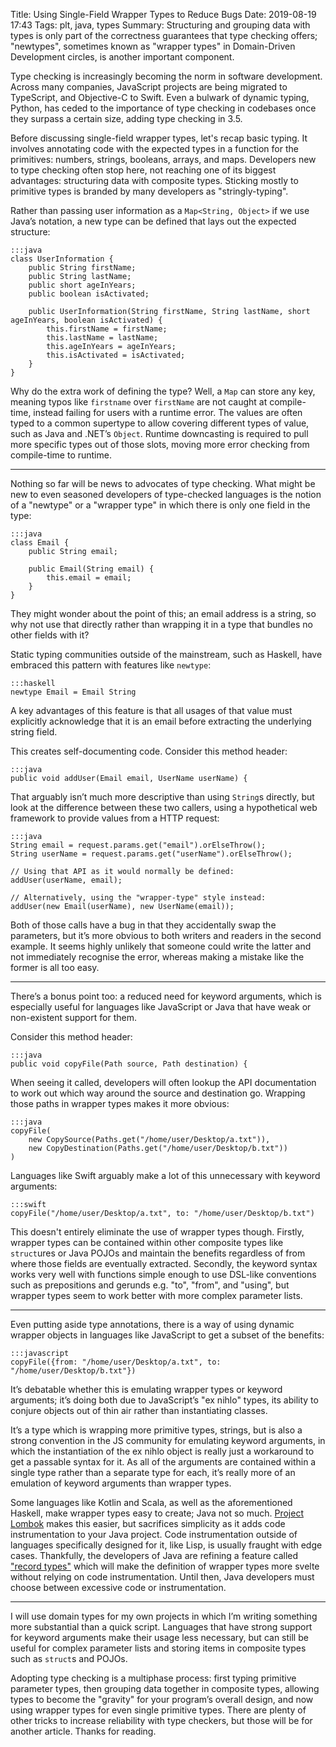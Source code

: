 Title: Using Single-Field Wrapper Types to Reduce Bugs
Date: 2019-08-19 17:43
Tags: plt, java, types
Summary: Structuring and grouping data with types is only part of the correctness guarantees that type checking offers; "newtypes", sometimes known as "wrapper types" in Domain-Driven Development circles, is another important component.

Type checking is increasingly becoming the norm in software development.
Across many companies, JavaScript projects are being migrated to TypeScript, and
Objective-C to Swift. Even a bulwark of dynamic typing, Python, has ceded to the
importance of type checking in codebases once they surpass a certain size,
adding type checking in 3.5.

Before discussing single-field wrapper types, let's recap basic typing. It
involves annotating code with the expected types in a function for the
primitives: numbers, strings, booleans, arrays, and maps. Developers new to type
checking often stop here, not reaching one of its biggest advantages:
structuring data with composite types. Sticking mostly to primitive types is
branded by many developers as "stringly-typing".

Rather than passing user information as a `Map<String, Object>` if we use Java’s
notation, a new type can be defined that lays out the expected structure:

	:::java
	class UserInformation {
		public String firstName;
		public String lastName;
		public short ageInYears;
		public boolean isActivated;

		public UserInformation(String firstName, String lastName, short ageInYears, boolean isActivated) {
			this.firstName = firstName;
			this.lastName = lastName;
			this.ageInYears = ageInYears;
			this.isActivated = isActivated;
		}
	}

Why do the extra work of defining the type? Well, a `Map` can store any key,
meaning typos like `firstname` over `firstName` are not caught at compile-time,
instead failing for users with a runtime error. The values are often typed to a
common supertype to allow covering different types of value, such as Java and
.NET’s `Object`. Runtime downcasting is required to pull more specific types out
of those slots, moving more error checking from compile-time to runtime.

---

Nothing so far will be news to advocates of type checking. What might be new to
even seasoned developers of type-checked languages is the notion of a "newtype"
or a "wrapper type" in which there is only one field in the type:

	:::java
	class Email {
		public String email;

		public Email(String email) {
			this.email = email;
		}
	}

They might wonder about the point of this; an email address is a string, so why
not use that directly rather than wrapping it in a type that bundles no other
fields with it?

Static typing communities outside of the mainstream, such as Haskell, have
embraced this pattern with features like `newtype`:

	:::haskell
	newtype Email = Email String

A key advantages of this feature is that all usages of that value must
explicitly acknowledge that it is an email before extracting the underlying
string field.

This creates self-documenting code. Consider this method header:

	:::java
	public void addUser(Email email, UserName userName) {

That arguably isn’t much more descriptive than using `String`s directly, but
look at the difference between these two callers, using a hypothetical web
framework to provide values from a HTTP request:

	:::java
	String email = request.params.get("email").orElseThrow();
	String userName = request.params.get("userName").orElseThrow();

	// Using that API as it would normally be defined:
	addUser(userName, email);

	// Alternatively, using the "wrapper-type" style instead:
	addUser(new Email(userName), new UserName(email));

Both of those calls have a bug in that they accidentally swap the parameters,
but it’s more obvious to both writers and readers in the second example. It
seems highly unlikely that someone could write the latter and not immediately
recognise the error, whereas making a mistake like the former is all too easy.

---

There’s a bonus point too: a reduced need for keyword arguments, which is
especially useful for languages like JavaScript or Java that have weak or
non-existent support for them.

Consider this method header:

	:::java
	public void copyFile(Path source, Path destination) {

When seeing it called, developers will often lookup the API documentation to
work out which way around the source and destination go. Wrapping those paths in
wrapper types makes it more obvious:

	:::java
	copyFile(
	    new CopySource(Paths.get("/home/user/Desktop/a.txt")),
	    new CopyDestination(Paths.get("/home/user/Desktop/b.txt"))
	)

Languages like Swift arguably make a lot of this unnecessary with keyword
arguments:

	:::swift
	copyFile("/home/user/Desktop/a.txt", to: "/home/user/Desktop/b.txt")

This doesn't entirely eliminate the use of wrapper types though. Firstly,
wrapper types can be contained within other composite types like `struct`ures or
Java POJOs and maintain the benefits regardless of from where those fields are
eventually extracted. Secondly, the keyword syntax works very well with
functions simple enough to use DSL-like conventions such as prepositions and
gerunds e.g. "to", "from", and "using", but wrapper types seem to work better
with more complex parameter lists.

---

Even putting aside type annotations, there is a way of using dynamic wrapper
objects in languages like JavaScript to get a subset of the benefits:

	:::javascript
	copyFile({from: "/home/user/Desktop/a.txt", to: "/home/user/Desktop/b.txt"})

It’s debatable whether this is emulating wrapper types or keyword arguments;
it’s doing both due to JavaScript’s "ex nihlo" types, its ability to conjure
objects out of thin air rather than instantiating classes.

It’s a type which is wrapping more primitive types, strings, but is also a
strong convention in the JS community for emulating keyword arguments, in which
the instantiation of the ex nihlo object is really just a workaround to get a
passable syntax for it. As all of the arguments are contained within a single
type rather than a separate type for each, it’s really more of an emulation of
keyword arguments than wrapper types.

Some languages like Kotlin and Scala, as well as the aforementioned Haskell,
make wrapper types easy to create; Java not so much. [Project
Lombok](https://projectlombok.org) makes this easier, but sacrifices simplicity
as it adds code instrumentation to your Java project. Code instrumentation
outside of languages specifically designed for it, like Lisp, is usually fraught
with edge cases. Thankfully, the developers of Java are refining a feature
called ["record types"](https://openjdk.java.net/jeps/8222777) which will make
the definition of wrapper types more svelte without relying on code
instrumentation. Until then, Java developers must choose between excessive code
or instrumentation.

---

I will use domain types for my own projects in which I’m writing something more
substantial than a quick script. Languages that have strong support for keyword
arguments make their usage less necessary, but can still be useful for complex
parameter lists and storing items in composite types such as `struct`s and
POJOs.

Adopting type checking is a multiphase process: first typing primitive parameter
types, then grouping data together in composite types, allowing types to become
the "gravity" for your program’s overall design, and now using wrapper types for
even single primitive types. There are plenty of other tricks to increase
reliability with type checkers, but those will be for another article. Thanks
for reading.
